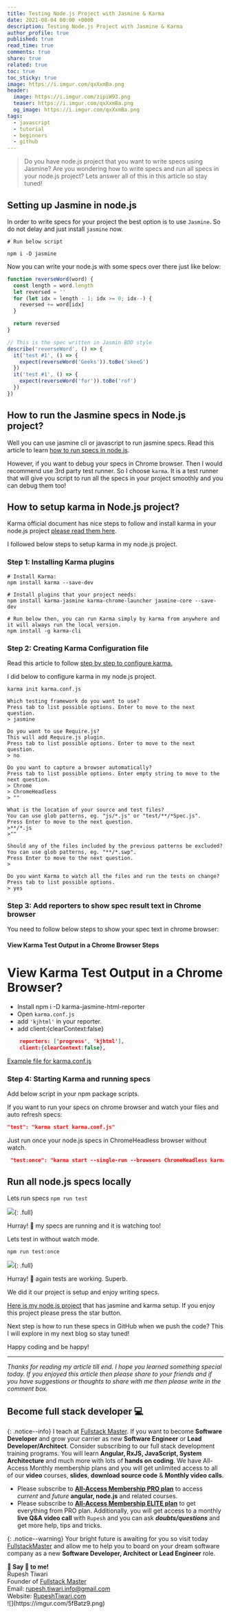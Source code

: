```yaml
---
title: Testing Node.js Project with Jasmine & Karma
date: 2021-08-04 00:00 +0000
description: Testing Node.js Project with Jasmine & Karma
author_profile: true
published: true
read_time: true
comments: true
share: true
related: true
toc: true
toc_sticky: true
image: https://i.imgur.com/qxXxmBa.png
header:
  image: https://i.imgur.com/zipiW93.png
  teaser: https://i.imgur.com/qxXxmBa.png
  og_image: https://i.imgur.com/qxXxmBa.png
tags:
  - javascript
  - tutorial
  - beginners
  - github
---
```


> Do you have node.js project that you want to write specs using Jasmine? Are you wondering how to write specs and run all specs in your node.js project? Lets answer all of this in this article so stay tuned!

## Setting up Jasmine in node.js

In order to write specs for your project the best option is to use `Jasmine`. So do not delay and just install `jasmine` now.

```cli
# Run below script

npm i -D jasmine
```

Now you can write your node.js with some specs over there just like below:

```js
function reverseWord(word) {
  const length = word.length
  let reversed = ''
  for (let idx = length - 1; idx >= 0; idx--) {
    reversed += word[idx]
  }

  return reversed
}

// This is the spec written in Jasmin BDD style
describe('reverseWord', () => {
  it('test #1', () => {
    expect(reverseWord('Geeks')).toBe('skeeG')
  })
  it('test #1', () => {
    expect(reverseWord('for')).toBe('rof')
  })
})
```

## How to run the Jasmine specs in Node.js project?

Well you can use jasmine cli or javascript to run jasmine specs. Read this article to learn [how to run specs in node.js](https://jasmine.github.io/setup/nodejs.html).

However, if you want to debug your specs in Chrome browser. Then I would recommend use 3rd party test runner. So I choose `karma`. It is a test runner that will give you script to run all the specs in your project smoothly and you can debug them too!

## How to setup karma in Node.js project?

Karma official document has nice steps to follow and install karma in your node.js project [please read them here](http://karma-runner.github.io/6.3/intro/installation.html).

I followed below steps to setup karma in my node.js project.

### Step 1: Installing Karma plugins

```cli
# Install Karma:
npm install karma --save-dev

# Install plugins that your project needs:
npm install karma-jasmine karma-chrome-launcher jasmine-core --save-dev

# Run below then, you can run Karma simply by karma from anywhere and it will always run the local version.
npm install -g karma-cli
```

### Step 2: Creating Karma Configuration file

Read this article to follow [step by step to configure karma.](http://karma-runner.github.io/6.3/intro/configuration.html)

I did below to configure karma in my node.js project.

```cli
karma init karma.conf.js

Which testing framework do you want to use?
Press tab to list possible options. Enter to move to the next question.
> jasmine

Do you want to use Require.js?
This will add Require.js plugin.
Press tab to list possible options. Enter to move to the next question.
> no

Do you want to capture a browser automatically?
Press tab to list possible options. Enter empty string to move to the next question.
> Chrome
> ChromeHeadless
> ""

What is the location of your source and test files?
You can use glob patterns, eg. "js/*.js" or "test/**/*Spec.js".
Press Enter to move to the next question.
>**/*.js
>""

Should any of the files included by the previous patterns be excluded?
You can use glob patterns, eg. "**/*.swp".
Press Enter to move to the next question.
>

Do you want Karma to watch all the files and run the tests on change?
Press tab to list possible options.
> yes
```

### Step 3: Add reporters to show spec result text in Chrome browser

You need to follow below steps to show your spec text in chrome browser:

#### View Karma Test Output in a Chrome Browser Steps

# View Karma Test Output in a Chrome Browser?

- Install npm i -D karma-jasmine-html-reporter
- Open `karma.conf.js`
- add `'kjhtml'` in your reporter.
- add client:{clearContext:false}

```json
    reporters: ['progress', 'kjhtml'],
    client:{clearContext:false},
```

[Example file for karma.conf.js](https://github.com/rupeshtiwari/coding-examples-final-450-by-love-babbar/blob/main/karma.conf.js)

### Step 4: Starting Karma and running specs

Add below script in your npm package scripts.

If you want to run your specs on chrome browser and watch your files and auto refresh specs:

```json
"test": "karma start karma.conf.js"
```

Just run once your node.js specs in ChromeHeadless browser without watch.

```json
 "test:once": "karma start --single-run --browsers ChromeHeadless karma.conf.js",
```

## Run all node.js specs locally

Lets run specs `npm run test`

![](https://i.imgur.com/b6sfxP0.png){: .full}

Hurray! 💯 my specs are running and it is watching too!

Lets test in without watch mode.

`npm run test:once`

![](https://i.imgur.com/iLT4CoL.png){: .full}

Hurray! 💯 again tests are working. Superb.

We did it our project is setup and enjoy writing specs.

[Here is my node.js project](https://github.com/rupeshtiwari/coding-examples-final-450-by-love-babbar) that has jasmine and karma setup.
If you enjoy this project please press the star button.

Next step is how to run these specs in GitHub when we push the code? This I will explore in my next blog so stay tuned!

Happy coding and be happy!

---

_Thanks for reading my article till end. I hope you learned something special today. If you enjoyed this article then please share to your friends and if you have suggestions or thoughts to share with me then please write in the comment box._

## Become full stack developer 💻

{: .notice--info}
I teach at [Fullstack Master](https://www.fullstackmaster.net). If you want to become **Software Developer** and grow your carrier as new **Software Engineer** or **Lead Developer/Architect**. Consider subscribing to our full stack development training programs. You will learn **Angular, RxJS, JavaScript, System Architecture** and much more with lots of **hands on coding**. We have All-Access Monthly membership plans and you will get unlimited access to all of our **video** courses, **slides**, **download source code** & **Monthly video calls**.

- Please subscribe to **[All-Access Membership PRO plan](https://www.fullstackmaster.net/pro)** to access _current_ and _future_ **angular, node.js** and related courses.
- Please subscribe to **[All-Access Membership ELITE plan](https://www.fullstackmaster.net/elite)** to get everything from PRO plan. Additionally, you will get access to a monthly **live Q&A video call** with `Rupesh` and you can ask **_doubts/questions_** and get more help, tips and tricks.

{: .notice--warning}
Your bright future is awaiting for you so visit today [FullstackMaster](www.fullstackmaster.net) and allow me to help you to board on your dream software company as a new **Software Developer, Architect or Lead Engineer** role.

<div class="notice--success">
<strong>💖 Say 👋 to me!</strong>
<br>Rupesh Tiwari
<br>Founder of <a href="https://www.fullstackmaster.net">Fullstack Master </a>
<br>Email: <a href="mailto:rupesh.tiwari.info@gmail.com?subject=Hi">rupesh.tiwari.info@gmail.com</a>
<br>Website: <a href="https://www.rupeshtiwari.com">RupeshTiwari.com </a>
</div>
![](https://imgur.com/5fBatz9.png)
